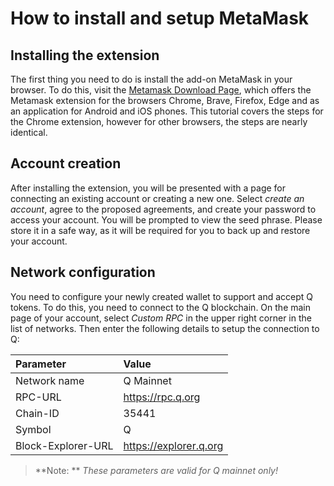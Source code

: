 # How to install and setup MetaMask

## Installing the extension

The first thing you need to do is install the add-on MetaMask in your browser. To do this, visit the [Metamask Download Page](https://metamask.io/download.html), which offers the Metamask extension for the browsers Chrome, Brave, Firefox, Edge and as an application for Android and iOS phones. This tutorial covers the steps for the Chrome extension, however for other browsers, the steps are nearly identical.

## Account creation

After installing the extension, you will be presented with a page for connecting an existing account or creating a new one.
Select *create an account*, agree to the proposed agreements, and create your password to access your account. You will be prompted to view the seed phrase. Please store it in a safe way, as it will be required for you to back up and restore your account.

## Network configuration

You need to configure your newly created wallet to support and accept Q tokens. To do this, you need to connect to the Q blockchain. On the main page of your account, select *Custom RPC* in the upper right corner in the list of networks. Then enter the following details to setup the connection to Q:

| **Parameter** | **Value** |
|:--|:--|
| Network name | Q Mainnet |
| RPC-URL | https://rpc.q.org |
| Chain-ID | 35441 |
| Symbol | Q |
| Block-Explorer-URL| https://explorer.q.org |

> **Note: ** *These parameters are valid for Q mainnet only!*
